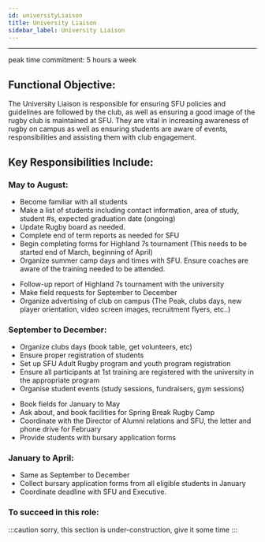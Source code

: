 ```yaml
---
id: universityLiaison
title: University Liaison
sidebar_label: University Liaison
---
```

***
peak time commitment: 5 hours a week

## Functional Objective:
The University Liaison is responsible for ensuring SFU policies and guidelines are followed by the club, as well as ensuring a good image of the rugby club is maintained at SFU. They are vital in increasing awareness of rugby on campus as well as ensuring students are aware of events, responsibilities and assisting them with club engagement.

## Key Responsibilities Include:

### May to August:
- Become familiar with all students
- Make a list of students including contact information, area of study, student #s, expected graduation date (ongoing)
- Update Rugby board as needed.
- Complete end of term reports as needed for SFU
- Begin completing forms for Highland 7s tournament (This needs to be started end of March, beginning of April)
- Organize summer camp days and times with SFU. Ensure coaches are aware of the training needed to be attended. 
<!-- - Book mini rugby days and times for September -->
- Follow-up report of Highland 7s tournament with the university
- Make field requests for September to December
- Organize advertising of club on campus (The Peak, clubs days, new player orientation, video screen images, recruitment flyers, etc..)

### September to December:
- Organize clubs days (book table, get volunteers, etc)
- Ensure proper registration of students
- Set up SFU Adult Rugby program and youth program registration
- Ensure all participants at 1st training are registered with the university in the appropriate program
- Organise student events (study sessions, fundraisers, gym sessions)
<!-- - Prepare end of term reports for SFU -->
- Book fields for January to May
- Ask about, and book facilities for Spring Break Rugby Camp
- Coordinate with the Director of Alumni relations and SFU, the letter and phone drive for February
- Provide students with bursary application forms

### January to April:
- Same as September to December
- Collect bursary application forms from all eligible students in January
- Coordinate deadline with SFU and Executive.

### To succeed in this role:
:::caution
sorry, this section is under-construction, give it some time
:::